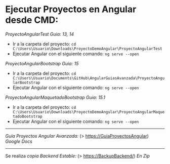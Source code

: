 # Ejecutar Proyectos en Angular desde CMD:

*ProyectoAngularTest Guia: 13, 14*
- Ir a la carpeta del proyecto:
`cd C:\Users\Usuario\Downloads\ProyectoDemoAngular\ProyectoAngularTest`
- Ejecutar Angular con el siguiente comando:
`ng serve --open`

*ProyectoAngularBootstrap Guia: 15*
- Ir a la carpeta del proyecto:
`cd C:\Users\Usuario\Documents\GitHub\AngularGuiasAvanzada\ProyectoAngularBootstrap`
- Ejecutar Angular con el siguiente comando:
`ng serve --open`

*ProyectoAngularMaquetadoBootstrap Guia: 15.1*
- Ir a la carpeta del proyecto:
`cd C:\Users\Usuario\Downloads\ProyectoDemoAngular\ProyectoAngularMaquetadoBootstrap`
- Ejecutar Angular con el siguiente comando:
`ng serve --open`

****************************************************************************************************************************************************
*Guia Proyectos Angular Avanzada:* (> [https://GuiaProyectosAngular](https://docs.google.com/document/d/1zIAmtfKlbvUSvXIzkqRLtC8HSlgZz1ApRa7OJnQVVYQ/edit?usp=sharing)) *Google Docs*
****************************************************************************************************************************************************
Se realiza *copia Backend Estable:* (> [https://BackupBackend/](https://github.com/msolivar/AngularGuiasAvanzada/blob/main/proyecto-main%20(2).zip)) *En Zip*
